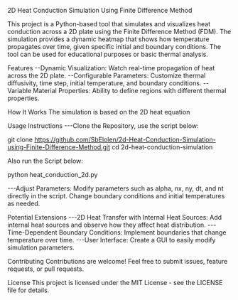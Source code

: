 2D Heat Conduction Simulation Using Finite Difference Method


This project is a Python-based tool that simulates and visualizes heat conduction across a 2D plate using the Finite Difference Method (FDM). The simulation provides a dynamic heatmap that shows how temperature propagates over time, given specific initial and boundary conditions. The tool can be used for educational purposes or basic thermal analysis.


 Features
--Dynamic Visualization: Watch real-time propagation of heat across the 2D plate.
--Configurable Parameters: Customize thermal diffusivity, time step, initial temperature, and boundary conditions.
--Variable Material Properties: Ability to define regions with different thermal properties.

 How It Works
The simulation is based on the 2D heat equation


 Usage Instructions
---Clone the Repository, use the script below:

git clone https://github.com/SbElolen/2d-Heat-Conduction-Simulation-using-Finite-Difference-Method.git
cd 2d-heat-conduction-simulation

Also run the Script below:

python heat_conduction_2d.py

---Adjust Parameters:
Modify parameters such as alpha, nx, ny, dt, and nt directly in the script.
Change boundary conditions and initial temperatures as needed.


 Potential Extensions
---2D Heat Transfer with Internal Heat Sources: Add internal heat sources and observe how they affect heat distribution.
---Time-Dependent Boundary Conditions: Implement boundaries that change temperature over time.
---User Interface: Create a GUI to easily modify simulation parameters.

 Contributing
Contributions are welcome! Feel free to submit issues, feature requests, or pull requests.

 License
This project is licensed under the MIT License - see the LICENSE file for details.


